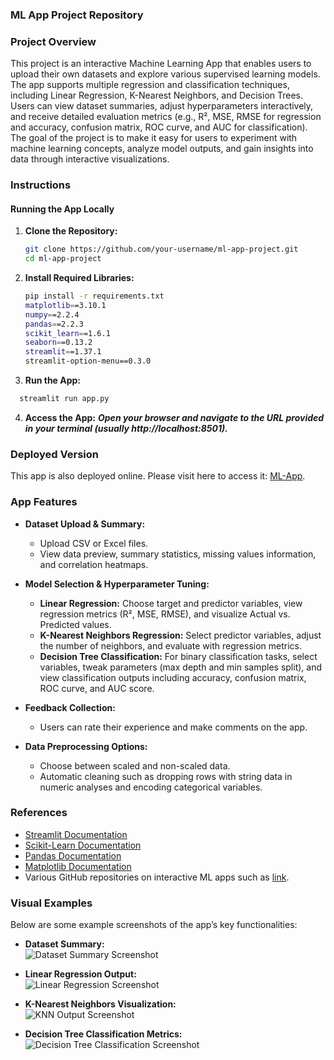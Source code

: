 ### ML App Project Repository

### Project Overview
This project is an interactive Machine Learning App that enables users to upload their own datasets and explore various supervised learning models. The app supports multiple regression and classification techniques, including Linear Regression, K-Nearest Neighbors, and Decision Trees. Users can view dataset summaries, adjust hyperparameters interactively, and receive detailed evaluation metrics (e.g., R², MSE, RMSE for regression and accuracy, confusion matrix, ROC curve, and AUC for classification). The goal of the project is to make it easy for users to experiment with machine learning concepts, analyze model outputs, and gain insights into data through interactive visualizations.

### Instructions

#### Running the App Locally
1. **Clone the Repository:**
   ```bash
   git clone https://github.com/your-username/ml-app-project.git
   cd ml-app-project
2. **Install Required Libraries:**
   ```bash
   pip install -r requirements.txt
   matplotlib==3.10.1
   numpy==2.2.4
   pandas==2.2.3
   scikit_learn==1.6.1
   seaborn==0.13.2
   streamlit==1.37.1
   streamlit-option-menu==0.3.0
3. **Run the App:**
  ```bash
    streamlit run app.py
```
4. **Access the App:**
   ***Open your browser and navigate to the URL provided in your terminal (usually http://localhost:8501).***

### Deployed Version
This app is also deployed online. Please visit here to access it: [ML-App](https://mikovits-data-science-portfolio-as42mw2534kdhztxv7xcwg.streamlit.app/).

### App Features
- **Dataset Upload & Summary:**
  - Upload CSV or Excel files.
  - View data preview, summary statistics, missing values information, and correlation heatmaps.
  
- **Model Selection & Hyperparameter Tuning:**
  - **Linear Regression:** Choose target and predictor variables, view regression metrics (R², MSE, RMSE), and visualize Actual vs. Predicted values.
  - **K-Nearest Neighbors Regression:** Select predictor variables, adjust the number of neighbors, and evaluate with regression metrics.
  - **Decision Tree Classification:** For binary classification tasks, select variables, tweak parameters (max depth and min samples split), and view classification outputs including accuracy, confusion matrix, ROC curve, and AUC score.
  
- **Feedback Collection:**
  - Users can rate their experience and make comments on the app.
  
- **Data Preprocessing Options:**
  - Choose between scaled and non-scaled data.
  - Automatic cleaning such as dropping rows with string data in numeric analyses and encoding categorical variables.

### References
- [Streamlit Documentation](https://docs.streamlit.io/)
- [Scikit-Learn Documentation](https://scikit-learn.org/stable/documentation.html)
- [Pandas Documentation](https://pandas.pydata.org/pandas-docs/stable/)
- [Matplotlib Documentation](https://matplotlib.org/stable/contents.html)
- Various GitHub repositories on interactive ML apps such as [link](https://datascience-hozsu8fhxkw7gszekif27x.streamlit.app/).

### Visual Examples
Below are some example screenshots of the app’s key functionalities:

- **Dataset Summary:**  
  ![Dataset Summary Screenshot](https://github.com/user-attachments/assets/61467123-736b-4ab9-9fd3-730018c603b9)
  
- **Linear Regression Output:**  
  ![Linear Regression Screenshot](https://github.com/user-attachments/assets/56fad4ff-24fa-4941-a413-c6863fc67089)
  
- **K-Nearest Neighbors Visualization:**  
  ![KNN Output Screenshot](https://github.com/user-attachments/assets/223b822c-8c27-4546-bd93-acb9683591c9)
  
- **Decision Tree Classification Metrics:**  
  ![Decision Tree Classification Screenshot](https://github.com/user-attachments/assets/03e3cc2c-47bf-415c-b75d-56560d6254f8)

